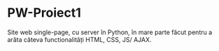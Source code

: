 # PW-Proiect1

Site web single-page, cu server în Python, în mare parte făcut pentru a arăta câteva functionalități HTML, CSS, JS/ AJAX.
